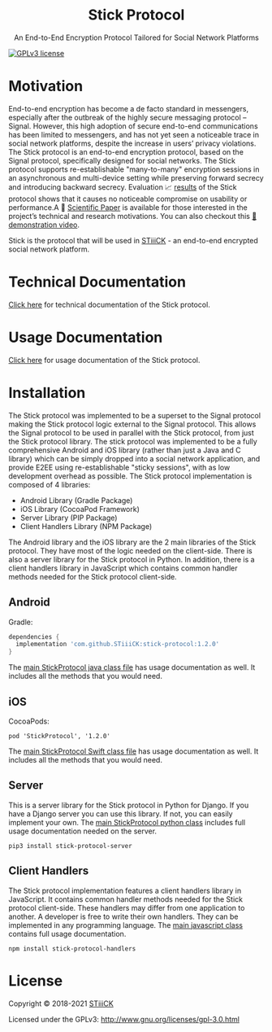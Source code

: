 <h1 align="center">Stick Protocol</h1>
<p align="center">An End-to-End Encryption Protocol Tailored for Social Network Platforms</p>

[![GPLv3 license](https://img.shields.io/badge/License-GPLv3-blue.svg)](https://www.gnu.org/licenses/gpl-3.0.html)


# Motivation

End-to-end encryption has become a de facto standard in messengers, especially after the outbreak of the highly secure messaging protocol – Signal. However, this high adoption of secure end-to-end communications has been limited to messengers, and has not yet seen a noticeable trace in social network platforms, despite the increase in users’ privacy violations. The Stick protocol is an end-to-end encryption protocol, based on the Signal protocol, specifically designed for social networks. The Stick protocol supports re-establishable "many-to-many" encryption sessions in an asynchronous and multi-device setting while preserving forward secrecy and introducing backward secrecy. Evaluation 📈 <a target="_blank" href="https://omarbasem.com/pages/stickProtocolEvaluation.html">results</a> of the Stick protocol shows that it causes no noticeable compromise on usability or performance.A 📄 <a href="https://omarbasem.com/PDFs/StickProtocolPaper.pdf">Scientific Paper</a> is available for those interested in the project’s technical and research motivations. You can also checkout this <a href="https://www.youtube.com/watch?v=drNPWNQG1qA">🎥 demonstration video</a>.

Stick is the protocol that will be used in <a href="https://www.stiiick.com">STiiiCK</a> - an end-to-end encrypted social network platform.

# Technical Documentation

<a href="https://www.stiiick.com/StickProtocol">Click here<a/> for technical documentation of the Stick protocol.

# Usage Documentation

<a href="https://www.stiiick.com/StickProtocol/usage-documentation">Click here<a/> for usage documentation of the Stick protocol.

# Installation

The Stick protocol was implemented to be a superset to the Signal protocol making the Stick protocol logic external to the Signal protocol. This allows the Signal protocol to be used in parallel with the Stick protocol, from just the Stick protocol library. The stick protocol was implemented to be a fully comprehensive Android and iOS library (rather than just a Java and C library) which can be simply dropped into a social network application, and provide E2EE using re-establishable "sticky sessions", with as low development overhead as possible. The Stick protocol implementation is composed of 4 libraries:


- Android Library (Gradle Package)
- iOS Library (CocoaPod Framework)
- Server Library (PIP Package)
- Client Handlers Library (NPM Package)

The Android library and the iOS library are the 2 main libraries of the Stick protocol. They have most of the logic needed on the client-side. There is also a server library for the Stick protocol in Python. In addition, there is a client handlers library in JavaScript which contains
common handler methods needed for the Stick protocol client-side.

## Android

Gradle:
```gradle
dependencies {
  implementation 'com.github.STiiiCK:stick-protocol:1.2.0'
}
```

The <a href="https://github.com/STiiiCK/stick-protocol/blob/main/android/app/src/main/java/com/stiiick/stickprotocol/main/StickProtocol.java">main StickProtocol java class file</a> has usage documentation as well. It includes all the methods that you would need.


## iOS

CocoaPods:
```
pod 'StickProtocol', '1.2.0'
```
The <a href="https://github.com/STiiiCK/stick-protocol/blob/main/ios/StickProtocol/StickProtocol/Main/StickProtocol.swift">main StickProtocol Swift class file</a> has usage documentation as well. It includes all the methods that you would need.

## Server

This is a server library for the Stick protocol in Python for Django. If you have a Django server you can use this library. If not, you can easily implement your own. The <a href="https://github.com/STiiiCK/stick-protocol/blob/main/server/stick_protocol/stick_protocol.py">main StickProtocol python class<a/> includes full usage documentation needed on the server.
  
```
pip3 install stick-protocol-server
```

## Client Handlers

The Stick protocol implementation features a client handlers library in JavaScript. It contains
common handler methods needed for the Stick protocol client-side. These handlers may differ
from one application to another. A developer is free to write their own handlers.  They can be implemented in any programming language. The <a href="https://github.com/STiiiCK/stick-protocol/blob/main/client-handlers/StickProtocolHandlers.js">main javascript class</a> contains full usage documentation.

```
npm install stick-protocol-handlers
```

# License

Copyright © 2018-2021 <a href="https://www.stiiick.com">STiiiCK</a>

Licensed under the GPLv3: http://www.gnu.org/licenses/gpl-3.0.html
